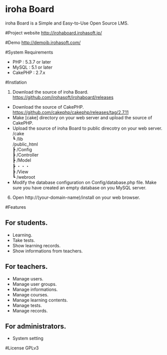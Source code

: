 # iroha Board
iroha Board is a Simple and Easy-to-Use Open Source LMS.

#Project website
http://irohaboard.irohasoft.jp/

#Demo
http://demoib.irohasoft.com/

#System Requirements
* PHP : 5.3.7 or later
* MySQL : 5.1 or later
* CakePHP : 2.7.x

#Instlation
1. Download the source of iroha Board.
https://github.com/irohasoft/irohaboard/releases
* Download the source of CakePHP.
https://github.com/cakephp/cakephp/releases/tag/2.7.11
* Make [cake] directory on your web server and upload the source of CakePHP.
* Upload the source of iroha Board to public direcotry on your web server.  
/cake  
┗ /lib  
/public_html  
┣ /Config  
┣ /Controller  
┣ /Model  
┣ ・・・  
┣ /View  
┗ /webroot  
* Modify the database configuration on Config/database.php file.
Make sure you have created an empty database on you MySQL server.
6. Open http://(your-domain-name)/install on your web browser.

#Features

## For students.

- Learning.
- Take tests.
- Show learning records.
- Show informations from teachers.

## For teachers.
- Manage users.
- Manage user groups.
- Manage informations.
- Manage courses.
- Manage learning contents.
- Manage tests.
- Manage records.

## For administrators.
- System setting

#License
GPLv3
